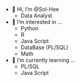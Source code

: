 - 👋 Hi, I’m @Sol-Hee
  - Data Analyst
- 👀 I’m interested in ...
  - Python
  - R
  - Java Script
  - DataBase (PL/SQL)
  - Math
- 🌱 I’m currently learning ...
  - PL/SQL
  - Java Script

<!---
Sol-Hee/Sol-Hee is a ✨ special ✨ repository because its `README.md` (this file) appears on your GitHub profile.
You can click the Preview link to take a look at your changes.
--->

